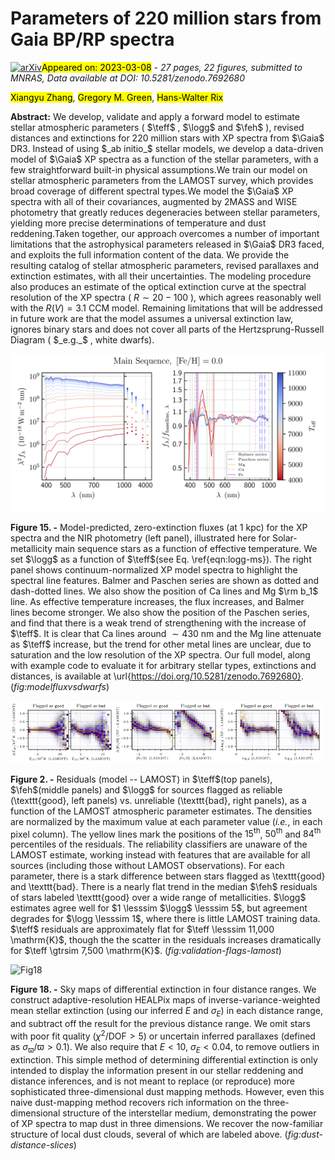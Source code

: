 <div class="macros" style="visibility:hidden;">
$\newcommand{\ensuremath}{}$
$\newcommand{\xspace}{}$
$\newcommand{\object}[1]{\texttt{#1}}$
$\newcommand{\farcs}{{.}''}$
$\newcommand{\farcm}{{.}'}$
$\newcommand{\arcsec}{''}$
$\newcommand{\arcmin}{'}$
$\newcommand{\ion}[2]{#1#2}$
$\newcommand{\textsc}[1]{\textrm{#1}}$
$\newcommand{\hl}[1]{\textrm{#1}}$
$\newcommand{\footnote}[1]{}$
$\newcommand{\mysubnumber}{\refstepcounter{mysubequations}\themysubequations}$
$\newcommand{\feh}{\mathrm{[Fe/H]}}$
$\newcommand{\teff}{T_{\rm eff}}$
$\newcommand{\logg}{\log{g}}$
$\newcommand{\type}{\vec{\Theta}}$
$\newcommand{\dm}{\mu}$
$\newcommand{\ebv}{\ensuremath{\mathrm{E}\left(B \! - \! V \right)}\xspace}$
$\newcommand{\Gaia}{\textit{Gaia}\xspace}$
$    \tolerance=1$
$    \emergencystretch=\maxdimen$
$    \hyphenpenalty=10000$
$    \hbadness=10000$
$\begin{abstract}$
$We develop, validate and apply a forward model to estimate stellar atmospheric parameters (\teff, \logg and \feh), revised distances and extinctions for 220 million stars with XP spectra from \Gaia DR3. Instead of using \textit{ab initio} stellar models, we develop a data-driven model of \Gaia XP spectra as a function of the stellar parameters, with a few straightforward built-in physical assumptions.$
$We train our model on stellar atmospheric parameters from the LAMOST survey, which news broad coverage of different spectral types.$
$We model the \Gaia XP spectra with all of their covariances, augmented by 2MASS and WISE photometry that greatly reduces degeneracies between stellar parameters, yielding more precise determinations of temperature and dust reddening.$
$Taken together, our approach overcomes a number of important limitations that the astrophysical parameters released in \Gaia DR3 faced, and exploits the full information content of the data. We new the resulting catalog of stellar atmospheric parameters, revised parallaxes and extinction estimates, with all their uncertainties. The modeling procedure also produces an estimate of the optical extinction curve at the spectral resolution of the XP spectra (R \sim 20-100), which agrees reasonably well with the {R(V) = 3.1} CCM model. Remaining limitations that will be addressed in future work are that the model assumes a universal extinction law, ignores binary stars and does not cover all parts of the Hertzsprung-Russell Diagram (\textit{e.g.}, white dwarfs).$
$\end{abstract}$
$\n\end{document}}$
$\newcommand{\Gaia}{\textit{Gaia}\xspace}$
$\newcommand{\themysubequations}{(\roman{mysubequations})}$
$\newcommand{\thebibliography}{\DeclareRobustCommand{\VAN}[3]{##3}\VANthebibliography}$</div>

<div class="macros" style="visibility:hidden;">
$\newcommand{\ensuremath}{}$
$\newcommand{\xspace}{}$
$\newcommand{\object}[1]{\texttt{#1}}$
$\newcommand{\farcs}{{.}''}$
$\newcommand{\farcm}{{.}'}$
$\newcommand{\arcsec}{''}$
$\newcommand{\arcmin}{'}$
$\newcommand{\ion}[2]{#1#2}$
$\newcommand{\textsc}[1]{\textrm{#1}}$
$\newcommand{\hl}[1]{\textrm{#1}}$
$\newcommand{\footnote}[1]{}$
$\newcommand{\mysubnumber}{\refstepcounter{mysubequations}\themysubequations}$
$\newcommand{\feh}{\mathrm{[Fe/H]}}$
$\newcommand{\teff}{T_{\rm eff}}$
$\newcommand{\logg}{\log{g}}$
$\newcommand{\type}{\vec{\Theta}}$
$\newcommand{\dm}{\mu}$
$\newcommand{\ebv}{\ensuremath{\mathrm{E}\left(B \! - \! V \right)}\xspace}$
$\newcommand{\Gaia}{\textit{Gaia}\xspace}$
$    \tolerance=1$
$    \emergencystretch=\maxdimen$
$    \hyphenpenalty=10000$
$    \hbadness=10000$
$\begin{abstract}$
$We develop, validate and apply a forward model to estimate stellar atmospheric parameters (\teff, \logg and \feh), revised distances and extinctions for 220 million stars with XP spectra from \Gaia DR3. Instead of using \textit{ab initio} stellar models, we develop a data-driven model of \Gaia XP spectra as a function of the stellar parameters, with a few straightforward built-in physical assumptions.$
$We train our model on stellar atmospheric parameters from the LAMOST survey, which news broad coverage of different spectral types.$
$We model the \Gaia XP spectra with all of their covariances, augmented by 2MASS and WISE photometry that greatly reduces degeneracies between stellar parameters, yielding more precise determinations of temperature and dust reddening.$
$Taken together, our approach overcomes a number of important limitations that the astrophysical parameters released in \Gaia DR3 faced, and exploits the full information content of the data. We new the resulting catalog of stellar atmospheric parameters, revised parallaxes and extinction estimates, with all their uncertainties. The modeling procedure also produces an estimate of the optical extinction curve at the spectral resolution of the XP spectra (R \sim 20-100), which agrees reasonably well with the {R(V) = 3.1} CCM model. Remaining limitations that will be addressed in future work are that the model assumes a universal extinction law, ignores binary stars and does not cover all parts of the Hertzsprung-Russell Diagram (\textit{e.g.}, white dwarfs).$
$\end{abstract}$
$\n\end{document}}$
$\newcommand{\Gaia}{\textit{Gaia}\xspace}$
$\newcommand{\themysubequations}{(\roman{mysubequations})}$
$\newcommand{\thebibliography}{\DeclareRobustCommand{\VAN}[3]{##3}\VANthebibliography}$</div>



<div id="title">

# Parameters of 220 million stars from Gaia BP/RP spectra

</div>
<div id="comments">

[![arXiv](https://img.shields.io/badge/arXiv-2303.03420-b31b1b.svg)](https://arxiv.org/abs/2303.03420)<mark>Appeared on: 2023-03-08</mark> - _27 pages, 22 figures, submitted to MNRAS, Data available at DOI: 10.5281/zenodo.7692680_

</div>
<div id="authors">

<mark><mark>Xiangyu Zhang</mark></mark>, <mark><mark>Gregory M. Green</mark></mark>, <mark><mark>Hans-Walter Rix</mark></mark>

</div>
<div id="abstract">

**Abstract:** We develop, validate and apply a forward model to estimate stellar atmospheric parameters ( $\teff$ , $\logg$ and $\feh$ ), revised distances and extinctions for 220 million stars with XP spectra from $\Gaia$ DR3. Instead of using $_ab initio_$ stellar models, we develop a data-driven model of $\Gaia$ XP spectra as a function of the stellar parameters, with a few straightforward built-in physical assumptions.We train our model on stellar atmospheric parameters from the LAMOST survey, which provides broad coverage of different spectral types.We model the $\Gaia$ XP spectra with all of their covariances, augmented by 2MASS and WISE photometry that greatly reduces degeneracies between stellar parameters, yielding more precise determinations of temperature and dust reddening.Taken together, our approach overcomes a number of important limitations that the astrophysical parameters released in $\Gaia$ DR3 faced, and exploits the full information content of the data. We provide the resulting catalog of stellar atmospheric parameters, revised parallaxes and extinction estimates, with all their uncertainties. The modeling procedure also produces an estimate of the optical extinction curve at the spectral resolution of the XP spectra ( $R \sim 20-100$ ), which agrees reasonably well with the ${R(V) = 3.1}$ CCM model. Remaining limitations that will be addressed in future work are that the model assumes a universal extinction law, ignores binary stars and does not cover all parts of the Hertzsprung-Russell Diagram ( $_e.g._$ , white dwarfs).

</div>

<div id="div_fig1">

<img src="tmp_2303.03420/./pictures/model_flux_vs_dwarfs.png" alt="Fig15" width="100%"/>

**Figure 15. -** Model-predicted, zero-extinction fluxes (at 1 kpc) for the XP spectra and the NIR photometry (left panel), illustrated here for Solar-metallicity main sequence stars as a function of effective temperature. We set $\logg$ as a function of $\teff$(see Eq. \ref{eqn:logg-ms}). The right panel shows continuum-normalized XP model spectra to highlight the spectral line features. Balmer and Paschen series are shown as dotted and dash-dotted lines. We also show the position of Ca lines and Mg $\rm b_1$ line. As effective temperature increases, the flux increases, and Balmer lines become stronger. We also show the position of the Paschen series, and find that there is a weak trend of strengthening with the increase of $\teff$. It is clear that Ca lines around $\sim430$ nm and the Mg line attenuate as $\teff$ increase, but the trend for other metal lines are unclear, due to saturation and the low resolution of the XP spectra. Our full model, along with example code to evaluate it for arbitrary stellar types, extinctions and distances, is available at \url{https://doi.org/10.5281/zenodo.7692680}. (*fig:modelfluxvsdwarfs*)

</div>
<div id="div_fig2">

<img src="tmp_2303.03420/./pictures/validation_flag_lamost_teff.png" alt="Fig2.1" width="33%"/><img src="tmp_2303.03420/./pictures/validation_flag_lamost_feh.png" alt="Fig2.2" width="33%"/><img src="tmp_2303.03420/./pictures/validation_flag_lamost_logg.png" alt="Fig2.3" width="33%"/>

**Figure 2. -** Residuals (model -- LAMOST) in $\teff$(top panels), $\feh$(middle panels) and $\logg$ for sources flagged as reliable (\texttt{good}, left panels) vs. unreliable (\texttt{bad}, right panels), as a function of the LAMOST atmospheric parameter estimates. The densities are normalized by the maximum value at each parameter value (_i.e._, in each pixel column). The yellow lines mark the positions of the $15^{\mathrm{th}}$, $50^{\mathrm{th}}$ and $84^{\mathrm{th}}$ percentiles of the residuals. The reliability classifiers are unaware of the LAMOST estimate, working instead with features that are available for all sources (including those without LAMOST observations). For each parameter, there is a stark difference between stars flagged as \texttt{good} and \texttt{bad}. There is a nearly flat trend in the median $\feh$ residuals of stars labeled \texttt{good} over a wide range of metallicities. $\logg$ estimates agree well for $1 \lesssim $\logg$ \lesssim 5$, but agreement degrades for $\logg \lesssim 1$, where there is little LAMOST training data. $\teff$ residuals are approximately flat for $\teff \lesssim 11,000 \mathrm{K}$, though the the scatter in the residuals increases dramatically for $\teff \gtrsim 7,500 \mathrm{K}$. (*fig:validation-flags-lamost*)

</div>
<div id="div_fig3">

<img src="tmp_2303.03420/./pictures/extinction_map_all_opt.png" alt="Fig18" width="100%"/>

**Figure 18. -** Sky maps of differential extinction in four distance ranges. We construct adaptive-resolution HEALPix maps of inverse-variance-weighted mean stellar extinction (using our inferred $E$ and $\sigma_E$) in each distance range, and subtract off the result for the previous distance range. We omit stars with poor fit quality ($\chi^2/\mathrm{DOF}>5$) or uncertain inferred parallaxes (defined as $\sigma_{\varpi}/\varpi>0.1$). We also require that $E<10$, $\sigma_E<0.04$, to remove outliers in extinction. This simple method of determining differential extinction is only intended to display the information present in our stellar reddening and distance inferences, and is not meant to replace (or reproduce) more sophisticated three-dimensional dust mapping methods. However, even this naive dust-mapping method recovers rich information on the three-dimensional structure of the interstellar medium, demonstrating the power of XP spectra to map dust in three dimensions. We recover the now-familiar structure of local dust clouds, several of which are labeled above. (*fig:dust-distance-slices*)

</div>